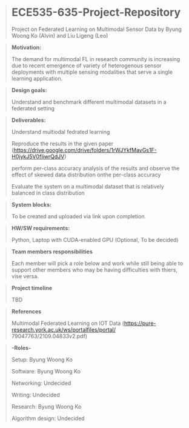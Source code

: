 ># ECE535-635-Project-Repository
>Project on Federated Learning on Multimodal Sensor Data by Byung Woong Ko (Alvin) and Liu Ligeng (Leo)

>**Motivation:**
>
>  The demand for multimodal FL in research community is increasing due to recent emergence of variety of heterogenous sensor deployments with multiple sensing modalities that serve a single learning application. 

>**Design goals:**
>
>  Understand and benchmark different multimodal datasets in a federated setting

>**Deliverables:**
>
>  Understand multiodal fedrated learning
>
>  Reproduce the results in the given paper (https://drive.google.com/drive/folders/1rWJYkfMavGs1F-H0jykJ5V0fIiwrQdJV)
>
>  perform per-class accuracy analysis of the results and observe the effect of skewed data distribution onthe per-class accuracy
>
>  Evaluate the system on a multimodal dataset that is relatively balanced in class distribution

>**System blocks:**
>
>  To be created and uploaded via link upon completion.

>**HW/SW requirements:**
>
>  Python, Laptop with CUDA-enabled GPU (Optional, To be decided)

>**Team members responsibilities**
>
>  Each member will pick a role below and work while still being able to support other members who may be having difficulties with thiers, vise versa.

>**Project timeline**
>
>  TBD

>**References**
>
>  Multimodal Federated Learning on IOT Data (https://pure-research.york.ac.uk/ws/portalfiles/portal/
79047763/2109.04833v2.pdf)
>
>

>
>
>**-Roles-**
>
>Setup:             Byung Woong Ko
>
>Software:          Byung Woong Ko
>
>Networking:        Undecided
>
>Writing:           Undecided
>
>Research:          Byung Woong Ko
>
>Algorithm design:  Undecided
